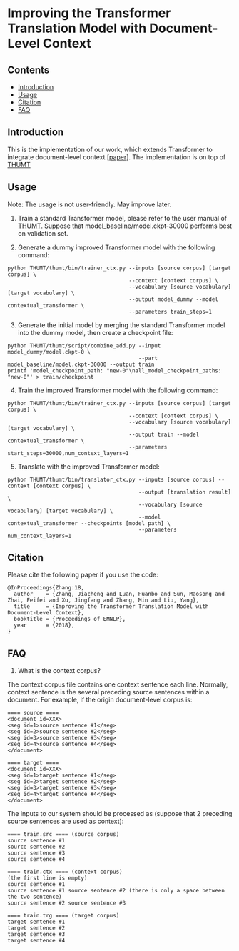 # Improving the Transformer Translation Model with Document-Level Context
## Contents
* [Introduction](#introduction)
* [Usage](#usage)
* [Citation](#citation)
* [FAQ](#faq)

## Introduction

This is the implementation of our work, which extends Transformer to integrate document-level context \[[paper](https://arxiv.org/abs/1810.03581)\]. The implementation is on top of [THUMT](https://github.com/thumt/THUMT)

## Usage

Note: The usage is not user-friendly. May improve later.

1. Train a standard Transformer model, please refer to the user manual of [THUMT](https://github.com/thumt/THUMT). Suppose that model_baseline/model.ckpt-30000 performs best on validation set.

2. Generate a dummy improved Transformer model with the following command:

<pre><code>python THUMT/thumt/bin/trainer_ctx.py --inputs [source corpus] [target corpus] \
                                      --context [context corpus] \
                                      --vocabulary [source vocabulary] [target vocabulary] \
                                      --output model_dummy --model contextual_transformer \
                                      --parameters train_steps=1
</code></pre>

3. Generate the initial model by merging the standard Transformer model into the dummy model, then create a checkpoint file:

<pre><code>python THUMT/thumt/script/combine_add.py --input model_dummy/model.ckpt-0 \
                                         --part model_baseline/model.ckpt-30000 --output train
printf 'model_checkpoint_path: "new-0"\nall_model_checkpoint_paths: "new-0"' > train/checkpoint
</code></pre>


4. Train the improved Transformer model with the following command:

<pre><code>python THUMT/thumt/bin/trainer_ctx.py --inputs [source corpus] [target corpus] \
                                      --context [context corpus] \
                                      --vocabulary [source vocabulary] [target vocabulary] \
                                      --output train --model contextual_transformer \
                                      --parameters start_steps=30000,num_context_layers=1
</code></pre>

5. Translate with the improved Transformer model:

<pre><code>python THUMT/thumt/bin/translator_ctx.py --inputs [source corpus] --context [context corpus] \
                                         --output [translation result] \
                                         --vocabulary [source vocabulary] [target vocabulary] \
                                         --model contextual_transformer --checkpoints [model path] \
                                         --parameters num_context_layers=1
</code></pre>

## Citation

Please cite the following paper if you use the code:

<pre><code>@InProceedings{Zhang:18,
  author    = {Zhang, Jiacheng and Luan, Huanbo and Sun, Maosong and Zhai, Feifei and Xu, Jingfang and Zhang, Min and Liu, Yang},
  title     = {Improving the Transformer Translation Model with Document-Level Context},
  booktitle = {Proceedings of EMNLP},
  year      = {2018},
}
</code></pre>


## FAQ

1. What is the context corpus?

The context corpus file contains one context sentence each line. Normally, context sentence is the several preceding source sentences within a document. For example, if the origin document-level corpus is:

<pre><code>==== source ====
&lt;document id=XXX>
&lt;seg id=1>source sentence #1&lt;/seg>
&lt;seg id=2>source sentence #2&lt;/seg>
&lt;seg id=3>source sentence #3&lt;/seg>
&lt;seg id=4>source sentence #4&lt;/seg>
&lt;/document>

==== target ====
&lt;document id=XXX>
&lt;seg id=1>target sentence #1&lt;/seg>
&lt;seg id=2>target sentence #2&lt;/seg>
&lt;seg id=3>target sentence #3&lt;/seg>
&lt;seg id=4>target sentence #4&lt;/seg>
&lt;/document></code></pre>

The inputs to our system should be processed as (suppose that 2 preceding source sentences are used as context):

<pre><code>==== train.src ==== (source corpus)
source sentence #1
source sentence #2
source sentence #3
source sentence #4

==== train.ctx ==== (context corpus)
(the first line is empty)
source sentence #1
source sentence #1 source sentence #2 (there is only a space between the two sentence)
source sentence #2 source sentence #3

==== train.trg ==== (target corpus)
target sentence #1
target sentence #2
target sentence #3
target sentence #4</code></pre>



